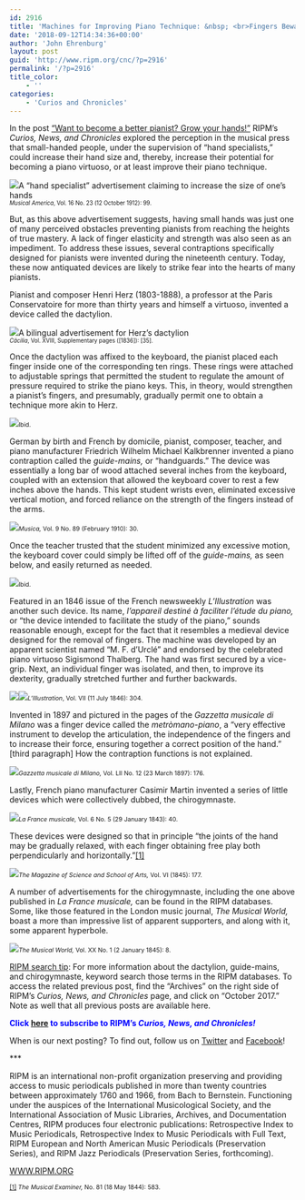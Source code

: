 ```yaml
---
id: 2916
title: 'Machines for Improving Piano Technique: &nbsp; <br>Fingers Beware!'
date: '2018-09-12T14:34:36+00:00'
author: 'John Ehrenburg'
layout: post
guid: 'http://www.ripm.org/cnc/?p=2916'
permalink: '/?p=2916'
title_color:
    - ''
categories:
    - 'Curios and Chronicles'
---
```


In the post [“Want to become a better pianist? Grow your hands!”](https://www.ripm.org/cnc/?p=694) RIPM’s *Curios, News, and Chronicles* explored the perception in the musical press that small-handed people, under the supervision of “hand specialists,” could increase their hand size and, thereby, increase their potential for becoming a piano virtuoso, or at least improve their piano technique.

![](http://www.ripm.org/cnc/wp-content/uploads/2017/10/9-Hands.png)A “hand specialist” advertisement claiming to increase the size of one’s hands  
<span style="font-size: 70%;">*Musical America*, Vol. 16 No. 23 (12 October 1912): 99.</span>

But, as this above advertisement suggests, having small hands was just one of many perceived obstacles preventing pianists from reaching the heights of true mastery. A lack of finger elasticity and strength was also seen as an impediment. To address these issues, several contraptions specifically designed for pianists were invented during the nineteenth century. Today, these now antiquated devices are likely to strike fear into the hearts of many pianists.

Pianist and composer Henri Herz (1803-1888), a professor at the Paris Conservatoire for more than thirty years and himself a virtuoso, invented a device called the dactylion.

![](http://www.ripm.org/cnc/wp-content/uploads/2018/09/dact-1.jpg)A bilingual advertisement for Herz’s dactylion  
<span style="font-size: 70%;">*Cäcilia*, Vol. XVIII, Supplementary pages (\[1836\]): \[35\].</span>

Once the dactylion was affixed to the keyboard, the pianist placed each finger inside one of the corresponding ten rings. These rings were attached to adjustable springs that permitted the student to regulate the amount of pressure required to strike the piano keys. This, in theory, would strengthen a pianist’s fingers, and presumably, gradually permit one to obtain a technique more akin to Herz.

![](http://www.ripm.org/cnc/wp-content/uploads/2018/09/dact-2.jpg)<span style="font-size: 8pt;">Ibid.</span>

German by birth and French by domicile, pianist, composer, teacher, and piano manufacturer Friedrich Wilhelm Michael Kalkbrenner invented a piano contraption called the *guide-mains,* or “handguards.” The device was essentially a long bar of wood attached several inches from the keyboard, coupled with an extension that allowed the keyboard cover to rest a few inches above the hands. This kept student wrists even, eliminated excessive vertical motion, and forced reliance on the strength of the fingers instead of the arms.

![](http://www.ripm.org/cnc/wp-content/uploads/2018/09/guid-1.2.jpg)<span style="font-size: 8pt;">*Musica,* Vol. 9 No. 89 (February 1910): 30.</span>

Once the teacher trusted that the student minimized any excessive motion, the keyboard cover could simply be lifted off of the *guide-mains,* as seen below, and easily returned as needed.

![](http://www.ripm.org/cnc/wp-content/uploads/2018/09/guid-2.2.jpg)<span style="font-size: 8pt;">Ibid. </span>

Featured in an 1846 issue of the French newsweekly *L’Illustration* was another such device. Its name, *l’appareil destiné à faciliter l’étude du piano,* or “the device intended to facilitate the study of the piano,” sounds reasonable enough, except for the fact that it resembles a medieval device designed for the removal of fingers. The machine was developed by an apparent scientist named “M. F. d’Urclé” and endorsed by the celebrated piano virtuoso Sigismond Thalberg. The hand was first secured by a vice-grip. Next, an individual finger was isolated, and then, to improve its dexterity, gradually stretched further and further backwards.

![](http://www.ripm.org/cnc/wp-content/uploads/2018/09/Ill-1-1024x703.jpg)![](http://www.ripm.org/cnc/wp-content/uploads/2018/09/Ill-2-1024x682.jpg)<span style="font-size: 8pt;">*L’Illustration*, Vol. VII (11 July 1846): 304.</span>

Invented in 1897 and pictured in the pages of the *Gazzetta musicale di Milano* was a finger device called the *metròmano-piano*, a “very effective instrument to develop the articulation, the independence of the fingers and to increase their force, ensuring together a correct position of the hand.” \[third paragraph\] How the contraption functions is not explained.

![](http://www.ripm.org/cnc/wp-content/uploads/2018/09/metro-1.jpg)<span style="font-size: 8pt;">*Gazzetta musicale di Milano,* Vol. LII No. 12 (23 March 1897): 176. </span>

Lastly, French piano manufacturer Casimir Martin invented a series of little devices which were collectively dubbed, the chirogymnaste.

![](http://www.ripm.org/cnc/wp-content/uploads/2018/09/chiro-1-1024x525.jpg)<span style="font-size: 8pt;">*La France musicale,* Vol. 6 No. 5 (29 January 1843): 40. </span>

These devices were designed so that in principle “the joints of the hand may be gradually relaxed, with each finger obtaining free play both perpendicularly and horizontally.”[\[1\]](#_ftn1)

![](http://www.ripm.org/cnc/wp-content/uploads/2018/09/chiro-3.jpg)<span style="font-size: 8pt;">*The Magazine of Science and School of Arts,* Vol. VI (1845): 177. </span>

A number of advertisements for the chirogymnaste, including the one above published in *La France musicale,* can be found in the RIPM databases. Some, like those featured in the London music journal, *The Musical World,* boast a more than impressive list of apparent supporters, and along with it, some apparent hyperbole.

![](http://www.ripm.org/cnc/wp-content/uploads/2018/09/chiro-4.jpg)<span style="font-size: 8pt;">*The Musical World,* Vol. XX No. 1 (2 January 1845): 8.</span>

<u>RIPM search tip</u>: For more information about the dactylion, guide-mains, and chirogymnaste, keyword search those terms in the RIPM databases. To access the related previous post, find the “Archives” on the right side of RIPM’s *Curios, News, and Chronicles* page, and click on “October 2017.” Note as well that all previous posts are available here.

<span style="color: #0000ff;">**Click<span style="color: #ff0000;"> </span>**<span style="color: #ff0000;">[**here**](http://ripm.org/?page=cncsubscribe)</span>**<span style="color: #ff0000;"> </span>to subscribe to RIPM’s *Curios, News, and Chronicles!*** </span>

When is our next posting? To find out, follow us on [Twitter](https://twitter.com/RIPMCenter) and [Facebook](https://www.facebook.com/RIPMCenter/)!

\*\*\*

RIPM is an international non-profit organization preserving and providing access to music periodicals published in more than twenty countries between approximately 1760 and 1966, from Bach to Bernstein. Functioning under the auspices of the International Musicological Society, and the International Association of Music Libraries, Archives, and Documentation Centres, RIPM produces four electronic publications: Retrospective Index to Music Periodicals, Retrospective Index to Music Periodicals with Full Text, RIPM European and North American Music Periodicals (Preservation Series), and RIPM Jazz Periodicals (Preservation Series, forthcoming).

[WWW.RIPM.ORG](http://cts.vresp.com/c/?RIPMConsortiumLtd./606886bac9/3fdca83fa7/d715bbc74f)

<span style="font-size: 8pt;">[\[1\]](#_ftnref1) *The Musical Examiner,* No. 81 (18 May 1844): 583.</span>